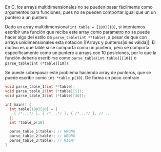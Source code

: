 
En C, los arrays multidimensionales no se pueden pasar fácilmente como argumentos para funciones, pues no se pueden comportar igual que un un puntero a un puntero.

Dado un array multidimensional `int table = [100][10]`, si intentamos escribir una función que reciba este array como parámetro no se puede hacer algo del estilo de `parse_table(int **table)`, a pesar de que con arrays unidimensionales esta notación [[Arrays y punteros|sí es válida]]. El motivo es que table sí se comporta como un puntero, pero se comporta específicamente como un puntero a arrays con 10 posiciones, por lo que la función debería escribirse como `parse_table(int table[][10])` o `parse_table(int (*table)[10])`.

Se puede sobrepasar este problema haciendo array de punteros, que se puede escribir como `int *table_p[10]`. De forma un poco contrain

```c
void parse_table_1(int **table);
void parse_table_2(int (*table)[5]);
void parse_table_3(int (*table)[10]);

int main() {
  int table[100][10] = {
    { /*...*/ }, { /*...*/ }, { /*...*/ }, // ...
  };
  int *table_p[10]

  parse_table_1(table); // WRONG
  parse_table_2(table); // WRONG
  parse_table_3(table); // RIGHT
}
```